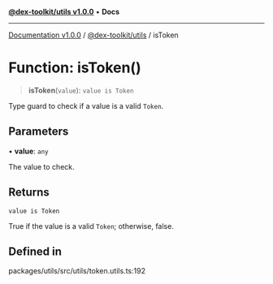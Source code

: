[**@dex-toolkit/utils v1.0.0**](../README.md) • **Docs**

***

[Documentation v1.0.0](../../../packages.md) / [@dex-toolkit/utils](../README.md) / isToken

# Function: isToken()

> **isToken**(`value`): `value is Token`

Type guard to check if a value is a valid `Token`.

## Parameters

• **value**: `any`

The value to check.

## Returns

`value is Token`

True if the value is a valid `Token`; otherwise, false.

## Defined in

packages/utils/src/utils/token.utils.ts:192
